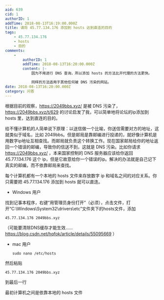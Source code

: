```yaml
---
aid: 639
cid: 1
authorID: 1
addTime: 2018-08-13T16:19:00.000Z
title: 请将 45.77.134.176 添加到 hosts 达到直连的目的
tags:
    - 45.77.134.176
    - hosts
    - 目的
comments:
    -
        authorID: 1
        addTime: 2018-08-13T16:20:00.000Z
        content: |-
            因为不用进行 DNS 查询，所以添加 hosts 的方法比开代理的方法更快。

            同样的方法适用于其他任何被 DNS 污染的网站。
date: 2018-08-13T16:20:00.000Z
category: 问答
---
```


根据目前的观察，https://2049bbs.xyz/ 是被 DNS 污染了，https://2049bbs.xyz/t/629 的讨论启发了我，可以简单地将论坛的ip添加到 hosts 里，达到直连的目的。

给不懂计算机的人简单说下原理：以送信做一个比喻，你送信需要对方的地址，这就类似于域名，比如 2049bbs。但是邮局是靠邮编进行投递的，就好像计算机是用数字ip地址互相查找。而邮局就负责这个转换工作。现在国家邮局给你的地址返回一个错误的邮编，导致你的信送不到，这就是 DNS 污染。比如你请求 https://2049bbs.xyz/ ，本来国家控制的 DNS 服务器应该给你返回 45.77.134.176 这个 ip，但是它故意给你一个错误的ip。解决的办法就是自己记下真实的邮编，而不依靠邮局来查找。

每个计算机都有一个本地的 hosts 文件来存放数字 ip 和域名之间的对应关系。你只需要把 45.77.134.176 添加到 hosts 就可以直连。

*   Windows 用户

找到记事本程序，右键“用管理员身份打开”（必须），点击文件，打开“C:\\Windows\\System32\\drivers\\etc”文件夹下的hosts文件，添加

    45.77.134.176 2049bbs.xyz
    

（可能要清除DNS缓存才能生效……https://blog.csdn.net/hqfok/article/details/55095669 ）

*   mac 用户
    
        sudo nano /etc/hosts
        
    

然后粘贴

    45.77.134.176 2049bbs.xyz
    

到最后一行

最初计算机之间是依靠本地的 hosts 文件
